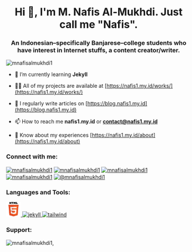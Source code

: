 <h1 align="center">Hi 👋, I'm M. Nafis Al-Mukhdi. Just call me "Nafis".</h1>
<h3 align="center">An Indonesian–specifically Banjarese–college students who have interest in Internet stuffs, a content creator/writer.</h3>

<p align="left"> <img src="https://komarev.com/ghpvc/?username=mnafisalmukhdi1&label=Profile%20views&color=0e75b6&style=flat" alt="mnafisalmukhdi1" /> </p>

- 🌱 I’m currently learning **Jekyll**

- 👨‍💻 All of my projects are available at [https://nafis1.my.id/works/](https://nafis1.my.id/works/)

- 📝 I regularly write articles on [https://blog.nafis1.my.id](https://blog.nafis1.my.id)

- 📫 How to reach me **nafis1.my.id** or **contact@nafis1.my.id**

- 📄 Know about my experiences [https://nafis1.my.id/about](https://nafis1.my.id/about)

<h3 align="left">Connect with me:</h3>
<p align="left">
<a href="https://twitter.com/mnafisalmukhdi1" target="blank"><img align="center" src="https://raw.githubusercontent.com/rahuldkjain/github-profile-readme-generator/master/src/images/icons/Social/twitter.svg" alt="mnafisalmukhdi1" height="30" width="40" /></a>
<a href="https://linkedin.com/in/mnafisalmukhdi1" target="blank"><img align="center" src="https://raw.githubusercontent.com/rahuldkjain/github-profile-readme-generator/master/src/images/icons/Social/linked-in-alt.svg" alt="mnafisalmukhdi1" height="30" width="40" /></a>
<a href="https://fb.com/mnafisalmukhdi1" target="blank"><img align="center" src="https://raw.githubusercontent.com/rahuldkjain/github-profile-readme-generator/master/src/images/icons/Social/facebook.svg" alt="mnafisalmukhdi1" height="30" width="40" /></a>
<a href="https://instagram.com/mnafisalmukhdi1" target="blank"><img align="center" src="https://raw.githubusercontent.com/rahuldkjain/github-profile-readme-generator/master/src/images/icons/Social/instagram.svg" alt="mnafisalmukhdi1" height="30" width="40" /></a>
<a href="https://www.youtube.com/c/@mnafisalmukhdi1" target="blank"><img align="center" src="https://raw.githubusercontent.com/rahuldkjain/github-profile-readme-generator/master/src/images/icons/Social/youtube.svg" alt="@mnafisalmukhdi1" height="30" width="40" /></a>
</p>

<h3 align="left">Languages and Tools:</h3>
<p align="left"> <a href="https://www.w3.org/html/" target="_blank" rel="noreferrer"> <img src="https://raw.githubusercontent.com/devicons/devicon/master/icons/html5/html5-original-wordmark.svg" alt="html5" width="40" height="40"/> </a> <a href="https://jekyllrb.com/" target="_blank" rel="noreferrer"> <img src="https://www.vectorlogo.zone/logos/jekyllrb/jekyllrb-icon.svg" alt="jekyll" width="40" height="40"/> </a> <a href="https://tailwindcss.com/" target="_blank" rel="noreferrer"> <img src="https://www.vectorlogo.zone/logos/tailwindcss/tailwindcss-icon.svg" alt="tailwind" width="40" height="40"/> </a> </p>

<h3 align="left">Support:</h3>
<p><a href="https://ko-fi.com/mnafisalmukhdi1,"> <img align="left" src="https://cdn.ko-fi.com/cdn/kofi3.png?v=3" height="50" width="210" alt="mnafisalmukhdi1," /></a></p><br><br>

